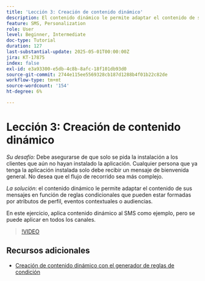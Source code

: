 ```yaml
---
title: 'Lección 3: Creación de contenido dinámico'
description: El contenido dinámico le permite adaptar el contenido de sus mensajes en función de reglas condicionales que pueden estar formadas por atributos de perfil, eventos contextuales o audiencias. En este ejercicio, aplica contenido dinámico al SMS.
feature: SMS, Personalization
role: User
level: Beginner, Intermediate
doc-type: Tutorial
duration: 127
last-substantial-update: 2025-05-01T00:00:00Z
jira: KT-17875
index: false
exl-id: e3a93300-e5db-4c8b-8afc-18f101db93d0
source-git-commit: 2744e115ee5569328cb187d1288b4f01b22c82de
workflow-type: tm+mt
source-wordcount: '154'
ht-degree: 6%

---
```


# Lección 3: Creación de contenido dinámico

*Su desafío:* Debe asegurarse de que solo se pida la instalación a los clientes que aún no hayan instalado la aplicación. Cualquier persona que ya tenga la aplicación instalada solo debe recibir un mensaje de bienvenida general. No desea que el flujo de recorrido sea más complejo. 

*La solución*: el contenido dinámico le permite adaptar el contenido de sus mensajes en función de reglas condicionales que pueden estar formadas por atributos de perfil, eventos contextuales o audiencias. 

En este ejercicio, aplica contenido dinámico al SMS como ejemplo, pero se puede aplicar en todos los canales.

>[!VIDEO](https://video.tv.adobe.com/v/3457913/?learn=on&enablevpops)

## Recursos adicionales

* [Creación de contenido dinámico con el generador de reglas de condición](/help/personalize-content/create-dynamic-content.md)
